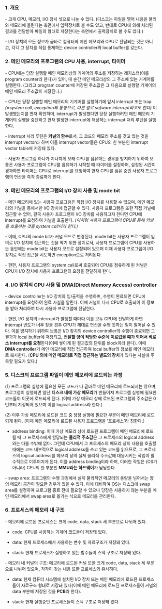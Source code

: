 ### 1. 개요

\- 크게 CPU, 메모리, I/O 장치 셋으로 나눌 수 있다. (디스크는 파일을 열어 내용을 불러와 메모리에 올린다는 측면에서 입력장치로 볼 수도 있고, 반대로 CPU에 의해 처리된 결과를 전달받아 파일의 형태로 저장한다는 측면에서 출력장치로 볼 수도 있다.)

\- I/O 장치의 모든 정보가 곧바로 컴퓨터의 메인 메모리와 CPU로 전달되는 것은 아니고, 각각 그 장치를 직접 통제하는 device controller와 local buffer를 갖는다.


### 2. 메인 메모리의 프로그램의 CPU 사용, interrupt, 타이머

\- CPU에는 당장 실행할 메인 메모리상의 기계어의 주소를 저장하는 레지스터(이를 program counter라 한다)가 있어, 매 순간 메인 메모리상의 그 주소에 있는 기계어를 실행한다. (그리고 program counter에 저장된 주소값은 그 다음으로 실행할 기계어의 메인 메모리 주소값이 저장된다.)

\- CPU는 당장 실행할 메인 메모리의 기계어를 실행하기에 앞서 interrupt 또는 trap _(=system call, exception의 통칭으로, 다른 말로 sofware interrupt라고도 한다)_ 이 발생했는지를 먼저 확인하며, interrupt가 발생했다면 당장 실행하려던 메인 메모리 기계어의 실행을 중단하고 현재 발생한 interrupt에 해당하는 interrupt 처리 루틴을 실행한다.

\- interrupt 처리 루틴은 **커널의 함수**로서, 그 코드의 메모리 주소를 갖고 있는 것을 interrupt vector라 하며 이들 interrupt vector들은 CPU의 한 부분인 interrupt vector table에 저장돼 있다.

\- 사용자 프로그램 하나가 지나치게 오래 CPU를 점유하는 경우를 방지하기 위하여 보통은 사용자 프로그램이 CPU를 점유하기 시작할 때 타이머를 설정하며, 설정된 시간이 경과하면 타이머는 CPU로 interrupt를 요청하여 현재 CPU를 점유 중인 사용자 프로그램의 연산을 즉각 종료하게 한다.


### 3. 메인 메모리의 프로그램의 I/O 장치 사용 및 mode bit


\- 메인 메모리에 있는 사용자 프로그램은 직접 I/O 장치를 사용할 수 없으며, 메인 메모리의 커널을 통해서만 I/O 장치에 접근할 수 있다. 사용자 프로그램은 또한 직접 커널에 접근할 수 없어, 결국 사용자 프로그램이 I/O 장치를 사용하고자 한다면 CPU에 interrupt를 요청하여 커널을 호출한다. _(이처럼 사용자 프로그램이 CPU를 통해 커널을 호출하는 것을 system call이라 한다.)_ 

\- 이때, CPU의 mode bit가 커널 모드로 변경된다. mode bit는 사용자 프로그램이 임의로 I/O 장치에 접근하는 것을 막기 위한 장치로서, 사용자 프로그램이 CPU를 사용하는 동안에는 mode bit는 사용자 모드로 설정되어 있으며 이때 사용자 프로그램이 I/O 장치로 직접 접근을 시도하면 exception으로 처리된다. 

\- 한편, 사용자 프로그램의 system call로써 호출되어 CPU를 점유하게 된 커널은 CPU가 I/O 장치에 사용자 프로그램의 요청을 전달하게 한다. 


### 4. I/O 장치의 CPU 사용 및 DMA(Direct Memory Access) controller

\- device controller는 I/O 장치의 입/출력을 수행하며, 수행이 완료되면 CPU에 interrupt를 요청하여 완료 사실을 알린다. 이때 커널이 다시 CPU로 호출되어 이 정보를 받아 처리하여 다시 사용자 프로그램에 전달한다.

\- 한편, I/O 장치의 interrupt가 발생할 때마다 이를 모두 CPU에 전달하게 하면 interrupt 빈도가 너무 잦을 경우 CPU가 제대로 연산을 수행 못하는 일이 일어날 수 있다. 이를 방지하기 위하여 보통은 I/O 장치의 device controller의 수행이 종료되면 그 결과가 local buffer에 저장되고, **전달할 양이 적당한 수준에 이르렀을 때가 되어서 비로소 interrupt를 요청**한다(이때 쌓이게 된 결과값의 단위를 block이라 한다). 이때 **DMA controller**가 메인 메모리에 직접 접근하여 local buffer의 정보를 메인 메모리로 복사한다. (**CPU 외에 메인 메모리로 직접 접근하는 별도의 장치**가 있다는 사실에 주목할 필요가 있다.)


### 5. 디스크의 프로그램 파일이 메인 메모리에 로드되는 과정

(1) 프로그램의 실행에 필요한 모든 코드가 다 곧바로 메인 메모리에 로드되지는 않으며, 프로그램이 실행되면 일단 **디스크 내에 가상 메모리**가 만들어져 프로그램 실행에 필요한 코드들이 이곳에 로드되게 된다. (이때 가상 메모리 상에 로드된 프로그램의 주소값은 0번부터 지정되어 있으며 이를 logical address라 한다.)

(2) 이후 가상 메모리에 로드된 코드 중 당장 실행에 필요한 부분이 메인 메모리에 로드되게 된다. (이때 메인 메모리에 로드된 사용자 프로그램을 '프로세스'라 칭한다.) 

- address binding: 이때 가상 메모리 상에 로드된 프로그램이 메인 메모리에 로드될 때 그 프로세스에게 할당되는 **물리적 주소값**은 그 프로세스의 logical address와는 다를 수밖에 없다. 그런데 CPU에서 그 프로세스의 메모리 상의 내용을 호출할 때에는 코드 내부적으로 logical address를 쓰고 있는 코드를 읽으므로, 그 프로세스의 logical address를 메모리 상의 실제 물리적 주소값에 대응시키는 작업이 필수적으로 이루어지게 된다. 이를 address binding이라 하며, 이러한 작업은 (OS가 아니라) CPU의 한 부분인 **MMU라는 하드웨어**가 담당한다.

\- swap area: 프로그램의 수행 과정에서 실제 물리적인 메모리의 용량을 넘어서는 양의 메모리 공간이 필요한 경우가 있을 수 있다. 이에 대비하여 OS는 디스크에 swap area를 설정하여 프로그램 종료 전에 필요할 수 있으나 당장은 사용하지 않는 부분을 메인 메모리에서 swap area로 옮기는 식으로 메모리를 관리한다.


### 6. 프로세스의 메모리 내 구조

\- 메모리에 로드된 프로세스는 크게 code, data, stack 세 부분으로 나뉘어 있다. 

- code: CPU를 사용하는 기계어 코드들이 저장돼 있다.

- data: 현재 프로세스에서 사용하는 변수 및 자료구조가 저장돼 있다. 

- stack: 현재 프로세스가 실행하고 있는 함수들이 스택 구조로 저장돼 있다.

\- 메모리 내 커널의 구조: 메모리에 로드된 커널 또한 크게 code, data, stack 세 부분으로 나뉘어 있으며, 각각이 갖는 내용 또한 프로세스와 유사하다. 

- data: 현재 컴퓨터 시스템에 설치된 I/O 장치 또는 메인 메모리에 로드된 프로세스들이 자료구조 형태로 저장돼 있다(이때 메인 메모리에 로드된 프로세스들이 커널의 data 부분에 저장된 것을 **PCB**라 한다).

- stack: 현재 실행중인 프로세스들이 스택 구조로 저장돼 있다.